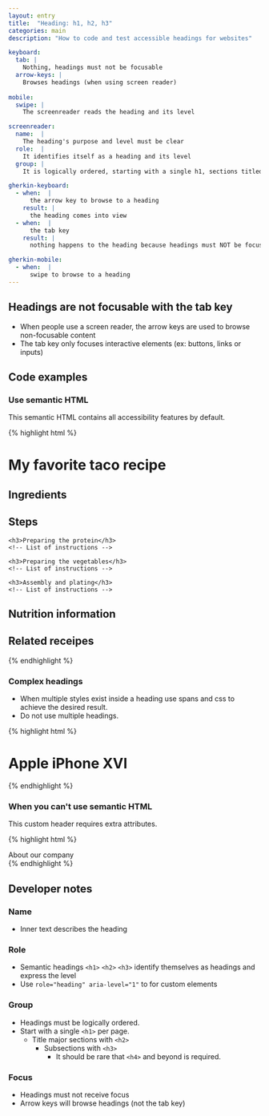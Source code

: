 ```yaml
---
layout: entry
title:  "Heading: h1, h2, h3"
categories: main
description: "How to code and test accessible headings for websites"

keyboard:
  tab: |
    Nothing, headings must not be focusable
  arrow-keys: |
    Browses headings (when using screen reader)
  
mobile:
  swipe: |
    The screenreader reads the heading and its level

screenreader:
  name:  |
    The heading's purpose and level must be clear
  role:  |
    It identifies itself as a heading and its level
  group: |
    It is logically ordered, starting with a single h1, sections titled by h2, and subsections with h3

gherkin-keyboard: 
  - when:  |
      the arrow key to browse to a heading
    result: |
      the heading comes into view
  - when:  |
      the tab key
    result: |
      nothing happens to the heading because headings must NOT be focusable

gherkin-mobile:
  - when:  |
      swipe to browse to a heading
---
```


## Headings are not focusable with the tab key

- When people use a screen reader, the arrow keys are used to browse non-focusable content
- The tab key only focuses interactive elements (ex: buttons, links or inputs)

## Code examples

### Use semantic HTML
This semantic HTML contains all accessibility features by default.

{% highlight html %}
<h1>My favorite taco recipe</h1>
  <!-- Author's entire life story 
   as it relates to tacos -->

  <h2>Ingredients</h2>
  <!-- List of ingredients -->

  <h2>Steps</h2>

    <h3>Preparing the protein</h3>
    <!-- List of instructions -->

    <h3>Preparing the vegetables</h3>
    <!-- List of instructions -->
    
    <h3>Assembly and plating</h3>
    <!-- List of instructions -->
  
  <h2>Nutrition information</h2>
  <!-- List of nutrition info -->
  
  <h2>Related receipes</h2>
  <!-- List of related recipes -->
{% endhighlight %}

### Complex headings

- When multiple styles exist inside a heading use spans and css to achieve the desired result.
- Do not use multiple headings.

{% highlight html %}
<h1>
  <span class="brand">Apple</span> 
  <span class="model">iPhone XVI</span> 
</h1>
{% endhighlight %}

### When you can't use semantic HTML

This custom header requires extra attributes.

{% highlight html %}
<div role="heading" aria-level="1">
  About our company
</div>
{% endhighlight %}

## Developer notes

### Name
- Inner text describes the heading

### Role
- Semantic headings `<h1>` `<h2>` `<h3>` identify themselves as headings and express the level
- Use `role="heading" aria-level="1"` to for custom elements

### Group
- Headings must be logically ordered.
- Start with a single `<h1>` per page.
  - Title major sections with `<h2>`
    - Subsections with `<h3>`
      - It should be rare that `<h4>` and beyond is required.



### Focus
- Headings must not receive focus
- Arrow keys will browse headings (not the tab key)
